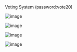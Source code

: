 Voting System (password:vote20)

![image](https://github.com/SunithaSree/votingsystem/assets/129870333/352fee7e-c831-4197-b1c5-511ab3b92b5f)

![image](https://github.com/SunithaSree/votingsystem/assets/129870333/481dfc0f-4c59-446b-a92a-21cc9d81979f)

![image](https://github.com/SunithaSree/votingsystem/assets/129870333/72bb4632-3e94-4b62-94b2-a7d74d9bd6c5)

![image](https://github.com/SunithaSree/votingsystem/assets/129870333/912b841d-9bf4-4e05-a3e5-07e3dad1b458)

